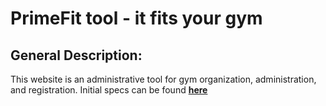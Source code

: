 # PrimeFit tool - it fits your gym
## General Description:
This website is an administrative tool for gym organization, administration, and registration.
Initial specs can be found **[here](#https://github.com/dragosremetea/PrimeFit/blob/main/PrimeFit%20tool%20specs.docx)**
